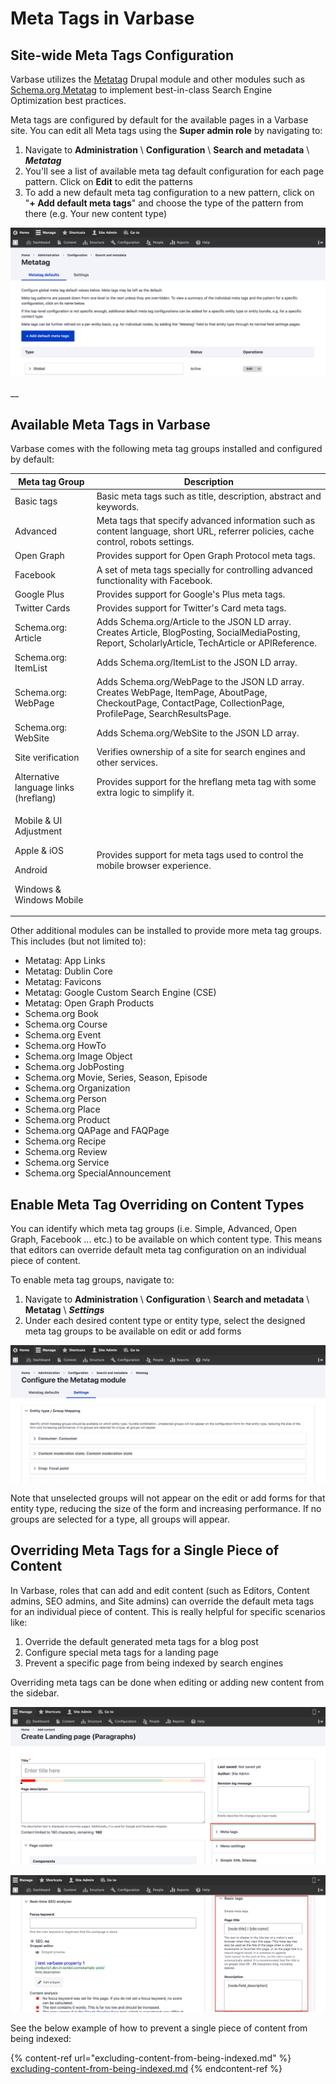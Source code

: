 # Meta Tags in Varbase

## Site-wide Meta Tags Configuration&#x20;

Varbase utilizes the [Metatag](https://www.drupal.org/project/metatag) Drupal module and other modules such as [Schema.org Metatag](https://www.drupal.org/project/schema\_metatag) to implement best-in-class Search Engine Optimization best practices.&#x20;

Meta tags are configured by default for the available pages in a Varbase site. You can edit all Meta tags using the **Super admin role** by navigating to:

1. Navigate to **Administration** \ **Configuration** \ **Search and metadata** \ _**Metatag**_
2. You'll see a list of available meta tag default configuration for each page pattern. Click on **Edit** to edit the patterns
3. To add a new default meta tag configuration to a new pattern, click on "**+ Add default meta tags**" and choose the type of the pattern from there (e.g. Your new content type)

![Metatag global configuration](../../.gitbook/assets/Metatag-test-varbase-property-1.png)

__

## Available Meta Tags in Varbase

Varbase comes with the following meta tag groups installed and configured by default:

| Meta tag Group                                                                                              | Description                                                                                                                                                    |
| ----------------------------------------------------------------------------------------------------------- | -------------------------------------------------------------------------------------------------------------------------------------------------------------- |
| Basic tags                                                                                                  | Basic meta tags such as title, description, abstract and keywords.                                                                                             |
| Advanced                                                                                                    | Meta tags that specify advanced information such as content language, short URL, referrer policies, cache control, robots settings.                            |
| Open Graph                                                                                                  | Provides support for Open Graph Protocol meta tags.                                                                                                            |
| Facebook                                                                                                    | A set of meta tags specially for controlling advanced functionality with Facebook.                                                                             |
| Google Plus                                                                                                 | Provides support for Google's Plus meta tags.                                                                                                                  |
| Twitter Cards                                                                                               | Provides support for Twitter's Card meta tags.                                                                                                                 |
| Schema.org: Article                                                                                         | Adds Schema.org/Article to the JSON LD array. Creates Article, BlogPosting, SocialMediaPosting, Report, ScholarlyArticle, TechArticle or APIReference.         |
| Schema.org: ItemList                                                                                        | Adds Schema.org/ItemList to the JSON LD array.                                                                                                                 |
| Schema.org: WebPage                                                                                         | Adds Schema.org/WebPage to the JSON LD array. Creates WebPage, ItemPage, AboutPage, CheckoutPage, ContactPage, CollectionPage, ProfilePage, SearchResultsPage. |
| Schema.org: WebSite                                                                                         | Adds Schema.org/WebSite to the JSON LD array.                                                                                                                  |
| Site verification                                                                                           | Verifies ownership of a site for search engines and other services.                                                                                            |
| Alternative language links (hreflang)                                                                       | Provides support for the hreflang meta tag with some extra logic to simplify it.                                                                               |
| <p>Mobile &#x26; UI Adjustment</p><p>Apple &#x26; iOS</p><p>Android</p><p>Windows &#x26; Windows Mobile</p> | Provides support for meta tags used to control the mobile browser experience.                                                                                  |

Other additional modules can be installed to provide more meta tag groups. This includes (but not limited to):

* Metatag: App Links
* Metatag: Dublin Core
* Metatag: Favicons
* Metatag: Google Custom Search Engine (CSE)
* Metatag: Open Graph Products
* Schema.org Book
* Schema.org Course
* Schema.org Event
* Schema.org HowTo
* Schema.org Image Object
* Schema.org JobPosting
* Schema.org Movie, Series, Season, Episode
* Schema.org Organization
* Schema.org Person
* Schema.org Place
* Schema.org Product
* Schema.org QAPage and FAQPage
* Schema.org Recipe
* Schema.org Review
* Schema.org Service
* Schema.org SpecialAnnouncement



## Enable Meta Tag Overriding on Content Types

You can identify which meta tag groups (i.e. Simple, Advanced, Open Graph, Facebook ... etc.) to be available on which content type. This means that editors can override default meta tag configuration on an individual piece of content.

To enable meta tag groups, navigate to:

1. Navigate to **Administration** \ **Configuration** \ **Search and metadata** \ **Metatag** \ _**Settings**_
2. Under each desired content type or entity type, select the designed meta tag groups to be available on edit or add forms

![Metatag settings per entity type](../../.gitbook/assets/Configure-the-Metatag-module-test-varbase-property-1.png)

Note that unselected groups will not appear on the edit or add forms for that entity type, reducing the size of the form and increasing performance. If no groups are selected for a type, all groups will appear.



## Overriding Meta Tags for a Single Piece of Content

In Varbase, roles that can add and edit content (such as Editors, Content admins, SEO admins, and Site admins) can override the default meta tags for an individual piece of content. This is really helpful for specific scenarios like:

1. Override the default generated meta tags for a blog post
2. Configure special meta tags for a landing page
3. Prevent a specific page from being indexed by search engines

Overriding meta tags can be done when editing or adding new content from the sidebar.

![Meta tags menu on sidebar for every content type](<../../.gitbook/assets/Create-Landing-page-Paragraphs-test-varbase-property-1 (2).png>)

![Override meta tags under each section here](<../../.gitbook/assets/Create-Landing-page-Paragraphs-test-varbase-property-1 (3).png>)



See the below example of how to prevent a single piece of content from being indexed:

{% content-ref url="excluding-content-from-being-indexed.md" %}
[excluding-content-from-being-indexed.md](excluding-content-from-being-indexed.md)
{% endcontent-ref %}

